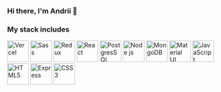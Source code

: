 ### Hi there, I'm Andrii 👋  
### My stack includes

<img src="https://github.com/user-attachments/assets/90e35e38-c30e-43db-8fd2-968087d8eb34" alt="Vercel" width="50"/>
<img src="https://github.com/user-attachments/assets/90be9726-04a7-4cb5-81ec-341bed042fe0" alt="Sass" width="50"/>
<img src="https://github.com/user-attachments/assets/5a8ed638-9d83-489c-8db0-b9c30a38638c" alt="Redux" width="50"/>
<img src="https://github.com/user-attachments/assets/e9d0b3c0-0b76-41ac-809a-6979d24241db" alt="React" width="50"/>
<img src="https://github.com/user-attachments/assets/07c816ca-7b34-415e-b67a-82be2a7a7c41" alt="PostgresSQL" width="50"/>
<img src="https://github.com/user-attachments/assets/3b724fef-6e29-4885-9acb-0ee160bafe0d" alt="Node js" width="50"/>
<img src="https://github.com/user-attachments/assets/d16432cd-8ef3-48fe-854d-449f5881ad71" alt="MongoDB" width="50"/>
<img src="https://github.com/user-attachments/assets/f5fcda7a-a3e0-4723-b037-d016e291785f" alt="Material UI" width="50"/>
<img src="https://github.com/user-attachments/assets/3bf0c3cb-2e29-4785-8980-46a4c9702483" alt="JavaScript" width="50"/>
<img src="https://github.com/user-attachments/assets/016c7bb7-0027-4c30-87f9-abf4ba364b18" alt="HTML5" width="50"/>
<img src="https://github.com/user-attachments/assets/88d4a57b-8fca-4b96-8df4-b22359925c01" alt="Express" width="50"/>
<img src="https://github.com/user-attachments/assets/ed6f9cf0-a898-4a52-912b-3ac26b8138e9" alt="CSS3" width="50"/>
